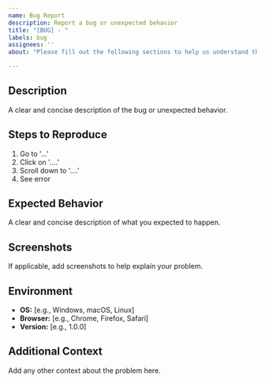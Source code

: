 ```yaml
---
name: Bug Report
description: Report a bug or unexpected behavior
title: "[BUG] - "
labels: bug
assignees: ''
about: "Please fill out the following sections to help us understand the issue."

---
```


## Description

A clear and concise description of the bug or unexpected behavior.

## Steps to Reproduce

1. Go to '...'
2. Click on '....'
3. Scroll down to '....'
4. See error

## Expected Behavior

A clear and concise description of what you expected to happen.

## Screenshots

If applicable, add screenshots to help explain your problem.

## Environment

- **OS:** [e.g., Windows, macOS, Linux]
- **Browser:** [e.g., Chrome, Firefox, Safari]
- **Version:** [e.g., 1.0.0]

## Additional Context

Add any other context about the problem here.
